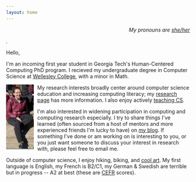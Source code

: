 ```yaml
---
layout: home
---
```


_<p style="text-align:right;">My pronouns are <a href="https://pronoun.is/she">she/her</a> </p>._

Hello, 

I'm an incoming first year student in Georgia Tech's Human-Centered Computing PhD program. I recieved my undergraduate degree in Computer Science at [Wellesley College](https://www.wellesley.edu/cs), with a minor in Math.

<img style="padding-right: 10px" align="left" width="15%" src="images/annabel.png">

My research interests broadly center around computer science education and increasing computing literacy; my [research page](https://annabelrothschild.com/research/) has more information. I also enjoy actively [teaching CS](https://annabelrothschild.com/teaching/).

I'm also interested in widening participation in computing and computing research especially. I try to share things I've learned (often sourced from a host of mentors and more experienced friends I'm lucky to have) on [my blog](https://medium.com/me/stories/public). If something I've done or am working on is interesting to you, or you just want someone to discuss your interest in research with, please feel free to email me.

Outside of computer science, I enjoy hiking, biking, and [cool art](https://annabelrothschild.com/personal/art/). My first language is English, my French is B2/C1, my German & Swedish are terrible but in progress -- A2 at best (these are [CEFR](https://en.wikipedia.org/wiki/Common_European_Framework_of_Reference_for_Languages) scores).





